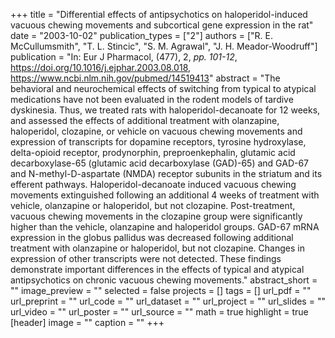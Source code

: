 +++
title = "Differential effects of antipsychotics on haloperidol-induced vacuous chewing movements and subcortical gene expression in the rat"
date = "2003-10-02"
publication_types = ["2"]
authors = ["R. E. McCullumsmith", "T. L. Stincic", "S. M. Agrawal", "J. H. Meador-Woodruff"]
publication = "In: Eur J Pharmacol, (477), 2, _pp. 101-12_, https://doi.org/10.1016/j.ejphar.2003.08.018, https://www.ncbi.nlm.nih.gov/pubmed/14519413"
abstract = "The behavioral and neurochemical effects of switching from typical to atypical medications have not been evaluated in the rodent models of tardive dyskinesia. Thus, we treated rats with haloperidol-decanoate for 12 weeks, and assessed the effects of additional treatment with olanzapine, haloperidol, clozapine, or vehicle on vacuous chewing movements and expression of transcripts for dopamine receptors, tyrosine hydroxylase, delta-opioid receptor, prodynorphin, preproenkephalin, glutamic acid decarboxylase-65 (glutamic acid decarboxylase (GAD)-65) and GAD-67 and N-methyl-D-aspartate (NMDA) receptor subunits in the striatum and its efferent pathways. Haloperidol-decanoate induced vacuous chewing movements extinguished following an additional 4 weeks of treatment with vehicle, olanzapine or haloperidol, but not clozapine. Post-treatment, vacuous chewing movements in the clozapine group were significantly higher than the vehicle, olanzapine and haloperidol groups. GAD-67 mRNA expression in the globus pallidus was decreased following additional treatment with olanzapine or haloperidol, but not clozapine. Changes in expression of other transcripts were not detected. These findings demonstrate important differences in the effects of typical and atypical antipsychotics on chronic vacuous chewing movements."
abstract_short = ""
image_preview = ""
selected = false
projects = []
tags = []
url_pdf = ""
url_preprint = ""
url_code = ""
url_dataset = ""
url_project = ""
url_slides = ""
url_video = ""
url_poster = ""
url_source = ""
math = true
highlight = true
[header]
image = ""
caption = ""
+++
